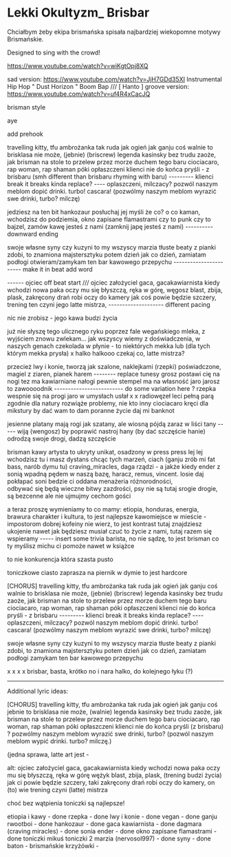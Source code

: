 # Lekki Okultyzm_ Brisbar

Chciałbym żeby ekipa brismańska spisała najbardziej wiekopomne motywy Brismańskie.

Designed to sing with the crowd!

https://www.youtube.com/watch?v=wiKgtOpj8XQ

sad version: https://www.youtube.com/watch?v=JjH7GDd35XI Instrumental Hip Hop " Dust Horizon " Boom Bap /// [ Hanto ]
groove version: https://www.youtube.com/watch?v=uf4R4xCacJQ

brisman style

aye 

add prehook

travelling kitty, tfu ambrożanka tak ruda jak ogień
jak ganju coś walnie to brisklasa nie może, (jebnie) (briscrew)
legenda kasinsky bez trudu zaoże, jak brisman na stole to przelew przez morze
duchem tego baru ciociacaro, rap woman, rap shaman
póki opłaszczeni klienci nie do końca pryśli - z brisbaru (smh different than brisbaru rhyming with baru)
--------- klienci break it breaks kinda replace? ---- oplaszczeni, milczacy?
pozwól naszym meblom dopić drinki. turbo! cascara! (pozwólmy naszym meblom wyrazić swe drinki, turbo? milczę)

jedziesz na ten bit hankozaur posłuchaj jej myśli
że co? o co kaman, wchodzisz do podziemia, okno zapisane flamastrami
czy to punk czy to bajzel, zamów kawę jesteś z nami (zamknij japę jesteś z nami) ---------- downward ending

swoje własne syny czy kuzyni to my wszyscy
marzia tłuste beaty z pianki zdobi, to znamiona majstersztyku
potem dzień jak co dzień, zamiatam podłogi
otwieram/zamykam ten bar kawowego przepychu ----------------------- make it in beat add word

------ ojciec off beat start /// 
ojciec założyciel gaca, gacakawiarnista 
kiedy wchodzi nowa paka oczy mu się błyszczą, 
ręka w górę, węgosz blast, zbija, plask, 
zakręcony drań robi oczy do kamery
jak coś powie będzie szczery,
trening ten czyni jego latte mistrza,  -------------------- different pacing

nic nie zrobisz - jego kawa
budzi życia

już nie słyszę tego ulicznego ryku 
poprzez fale wegańskiego mleka, z wyjściem znowu zwlekam...
jak wszyscy wiemy z doświadczenia, w naszych genach
czekolada w płynie - to niektórych mekka 
lub (dla tych którym mekka prysła)
x
halko halkooo
czekaj co, latte mistrza? 

przecież lwy i konie, tworzą jak szalone, 
naklejkami (rzepki) poświadczone, magiel z ziaren, pianek harem -------- replace tunesy
grosz postawi cię na nogi 
tez ma kawiarniane nałogi
pewnie stempel ma na własność
jaro jarosz to zawoooodnik
------------------------- do some variation here ? rzepka wespnie się na progi
jaro w umysłach usłał
x
x
radiowęzeł leci pełną parą
zgodnie dla natury rozwiąże problemy, nie kto inny ciociacaro
kręci dla mikstury by dać wam to 
dam poranne życie daj mi banknot

jesienne platany mają rogi jak szatany, 
ale wiosną pójdą zaraz w liści tany ----- wiją (wengosz)
by poprawić nastroj hany (by dać szczęście hanie)
odrodzą swoje drogi, dadzą szczęście

brisman kawy artysta to ukryty unikat, 
osadzony w press press lej lej 
wchodzisz tu i masz dystans
chcąc tych marzeń, ciach
(ganju zrób mi fat bass, narób dymu tu)
craving_miracles, daga rządzi - a jakże
kiedy ender z sonią wpadną pędem w naszą bazę, 
haracz, remus, vincent. losie
daj pokłapać soni bedzie ci oddana
menażeria różnorodności, 
odbywać się będą wieczne bitwy zazdrości, 
psy nie są tutaj srogie drogie, są bezcenne
ale nie ujmujmy cechom gości

a teraz proszę wymieniamy to co mamy:
etiopia, honduras, energia, brawura
charakter i kultura, 
to jest najlepsze kawomiejsce w mieście - 
impostorom dobrej kofeiny nie wierz, to jest kontrast
tutaj znajdziesz ukojenie nawet jak będziesz musiał czuć to
życie z nami, tutaj razem się wspieramy ----- insert some trivia
barista, no nie sądzę, to jest brisman co ty myślisz 
michu ci pomoże nawet w książce 

to nie konkurencja która szasta pusto

toniczkowe ciasto zaprasza na 
piernik w dymie to jest hardcore

[CHORUS]
travelling kitty, tfu ambrożanka tak ruda jak ogień
jak ganju coś walnie to brisklasa nie może, (jebnie) (briscrew)
legenda kasinsky bez trudu zaoże, 
jak brisman na stole to przelew przez morze
duchem tego baru ciociacaro, rap woman, rap shaman
póki opłaszczeni klienci nie do końca pryśli - z brisbaru --------- klienci break it breaks kinda replace? ---- oplaszczeni, milczacy?
pozwól naszym meblom dopić drinki. turbo! cascara! (pozwólmy naszym meblom wyrazić swe drinki, turbo? milczę)

swoje własne syny czy kuzyni to my wszyscy
marzia tłuste beaty z pianki zdobi, to znamiona majstersztyku
potem dzień jak co dzień, zamiatam podłogi
zamykam ten bar kawowego przepychu

x x x x
brisbar, basta, krótko
no i nara halko, do kolejnego łyku (?)



---------------------------

Additional lyric ideas:

[CHORUS]
travelling kitty, tfu ambrożanka tak ruda jak ogień 
jak ganju coś jebnie to brisklasa nie może, (walnie)
legenda kasinsky bez trudu zaoże, 
jak brisman na stole to przelew przez morze
duchem tego baru ciociacaro, rap woman, rap shaman
póki opłaszczeni klienci nie do końca pryśli (z brisbaru) ? 
pozwólmy naszym meblom wyrazić swe drinki, turbo? (pozwól naszym meblom wypić drinki. turbo? milczę.)

(jedna sprawa, latte art jest -


alt:
ojciec założyciel gaca, gacakawiarnista kiedy wchodzi
nowa paka oczy mu się błyszczą, 
ręka w górę wężyk blast, zbija, plask, (trening budzi życia)
jak ci powie będzie szczery, taki zakręcony drań
robi oczy do kamery, on (to) wie  trening czyni (latte) mistrza

choć bez wątpienia toniczki są najlepsze!



etiopia i kawy - done
rzepka - done
lwy i konie - done
vegan - done
ganju rwootboi - done
hankozaur - done
gaca kawiarnista - done
dagmara (craving miracles) - done
sonia ender - done
okno zapisane flamastrami - done
toniczki mikuś 
toniczki 2
marzia (nervosol997) - done
syny - done
baton - 
brismańskie krzyżówki -
